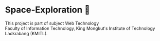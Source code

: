 # Space-Exploration :milky_way:
This project is part of subject Web Technology <br>
Faculty of Information Technology, King Mongkut's Institute of Technology Ladkrabang (KMITL).
